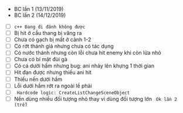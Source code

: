* BC lần 1 (13/11/2019)
* BC lần 2 (14/12/2019)
- [ ] ```c++ Đang đi đánh không được```
- [ ] Bị hit ở cầu thang bị văng ra
- [ ] Chưa có gạch bị mất ở cảnh 1-2
- [ ] Có rớt thánh giá nhưng chưa có tác dụng
- [ ] Có nước thánh nhưng còn lỗi chưa hit enemy khi còn lửa nhỏ
- [ ] Chưa có bí mật đùi gà
- [ ] Có cá dưới hầm nhưng bug: ani nhảy lên khựng 1 thời gian
- [ ] Hit đạn được nhưng thiếu ani hit
- [ ] Thiếu nến dưới hầm
- [ ] Lỗi dưới hầm rớt ra ngoài lề phải
- [ ] ``` Hardcode logic: CreateListChangeSceneObject```
- [ ] Nền dùng nhiều đối tượng nhỏ thay vì dùng đối tượng lớn
``` Ok lần 2 (trễ)```
